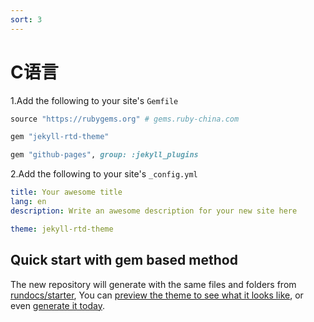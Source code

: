 ```yaml
---
sort: 3
---
```


# C语言

1.Add the following to your site's `Gemfile`

```ruby
source "https://rubygems.org" # gems.ruby-china.com

gem "jekyll-rtd-theme"

gem "github-pages", group: :jekyll_plugins
```

2.Add the following to your site's `_config.yml`

```yml
title: Your awesome title
lang: en
description: Write an awesome description for your new site here

theme: jekyll-rtd-theme
```

## Quick start with gem based method

The new repository will generate with the same files and folders from [rundocs/starter][repo], You can [preview the theme to see what it looks like][preview], or even [generate it today][generate].

[repo]: https://github.com/rundocs/starter/
[preview]: https://rundocs.github.io/starter/
[generate]: https://github.com/rundocs/starter/generate

